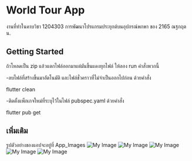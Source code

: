 # World Tour App

งานที่ทำในคาบวิชา 1204303 การพัฒนาโปรแกรมประยุกต์บนอุปกรณ์พกพา ของ 2165 ณฐกฤต น.

## Getting Started

ถ้าโหลดเป็น zip แล้วแตกไฟล์ออกมาแต่มันขึ้นแดงทุกไฟล์ ให้ลอง run คำสั่งพวกนี้

-ลบไฟล์ที่สร้างขึ้นมาอัตโนมัติ และไฟล์ชั่วคราวที่ไม่จำเป็นออกไปก่อน ด้วยคำสั่ง

flutter clean

-ติดตั้งแพ็กเกจใหม่ที่ระบุไว้ในไฟล์ pubspec.yaml ด้วยคำสั่ง

flutter pub get

## เพิ่มเติม
รูปตัวอย่างของแอปจะอยู่ที่ App_Images
![My Image](App_Images/Screenshot_20250910_131055.jpg)
![My Image](App_Images/Screenshot_20250910_131101.jpg)
![My Image](App_Images/Screenshot_20250910_131112.jpg)
![My Image](App_Images/Screenshot_20250910_131153.jpg)
![My Image](App_Images/Screenshot_20250910_131143.jpg)

